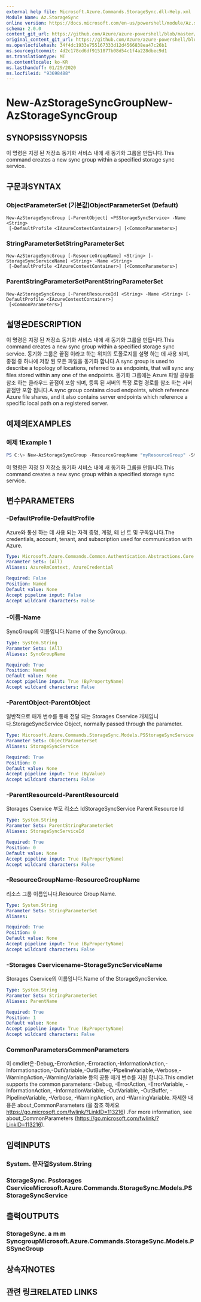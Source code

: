 ```yaml
---
external help file: Microsoft.Azure.Commands.StorageSync.dll-Help.xml
Module Name: Az.StorageSync
online version: https://docs.microsoft.com/en-us/powershell/module/Az.storagesync/new-Azstoragesyncgroup
schema: 2.0.0
content_git_url: https://github.com/Azure/azure-powershell/blob/master/src/StorageSync/StorageSync/help/New-AzStorageSyncGroup.md
original_content_git_url: https://github.com/Azure/azure-powershell/blob/master/src/StorageSync/StorageSync/help/New-AzStorageSyncGroup.md
ms.openlocfilehash: 34f4dc1933e755167333d12d4566838ea47c26b1
ms.sourcegitcommit: 4d2c178cd6df9151877b08d54c1f4a228dbec9d1
ms.translationtype: MT
ms.contentlocale: ko-KR
ms.lasthandoff: 01/29/2020
ms.locfileid: "93698488"
---
```

# <span data-ttu-id="b3154-101">New-AzStorageSyncGroup</span><span class="sxs-lookup"><span data-stu-id="b3154-101">New-AzStorageSyncGroup</span></span>

## <span data-ttu-id="b3154-102">SYNOPSIS</span><span class="sxs-lookup"><span data-stu-id="b3154-102">SYNOPSIS</span></span>
<span data-ttu-id="b3154-103">이 명령은 지정 된 저장소 동기화 서비스 내에 새 동기화 그룹을 만듭니다.</span><span class="sxs-lookup"><span data-stu-id="b3154-103">This command creates a new sync group within a specified storage sync service.</span></span>

## <span data-ttu-id="b3154-104">구문과</span><span class="sxs-lookup"><span data-stu-id="b3154-104">SYNTAX</span></span>

### <span data-ttu-id="b3154-105">ObjectParameterSet (기본값)</span><span class="sxs-lookup"><span data-stu-id="b3154-105">ObjectParameterSet (Default)</span></span>
```
New-AzStorageSyncGroup [-ParentObject] <PSStorageSyncService> -Name <String>
 [-DefaultProfile <IAzureContextContainer>] [<CommonParameters>]
```

### <span data-ttu-id="b3154-106">StringParameterSet</span><span class="sxs-lookup"><span data-stu-id="b3154-106">StringParameterSet</span></span>
```
New-AzStorageSyncGroup [-ResourceGroupName] <String> [-StorageSyncServiceName] <String> -Name <String>
 [-DefaultProfile <IAzureContextContainer>] [<CommonParameters>]
```

### <span data-ttu-id="b3154-107">ParentStringParameterSet</span><span class="sxs-lookup"><span data-stu-id="b3154-107">ParentStringParameterSet</span></span>
```
New-AzStorageSyncGroup [-ParentResourceId] <String> -Name <String> [-DefaultProfile <IAzureContextContainer>]
 [<CommonParameters>]
```

## <span data-ttu-id="b3154-108">설명은</span><span class="sxs-lookup"><span data-stu-id="b3154-108">DESCRIPTION</span></span>
<span data-ttu-id="b3154-109">이 명령은 지정 된 저장소 동기화 서비스 내에 새 동기화 그룹을 만듭니다.</span><span class="sxs-lookup"><span data-stu-id="b3154-109">This command creates a new sync group within a specified storage sync service.</span></span> <span data-ttu-id="b3154-110">동기화 그룹은 끝점 이라고 하는 위치의 토폴로지를 설명 하는 데 사용 되며, 종점 중 하나에 저장 된 모든 파일을 동기화 합니다.</span><span class="sxs-lookup"><span data-stu-id="b3154-110">A sync group is used to describe a topology of locations, referred to as endpoints, that will sync any files stored within any one of the endpoints.</span></span> <span data-ttu-id="b3154-111">동기화 그룹에는 Azure 파일 공유를 참조 하는 클라우드 끝점이 포함 되며, 등록 된 서버의 특정 로컬 경로를 참조 하는 서버 끝점만 포함 됩니다.</span><span class="sxs-lookup"><span data-stu-id="b3154-111">A sync group contains cloud endpoints, which reference Azure file shares, and it also contains server endpoints which reference a specific local path on a registered server.</span></span>

## <span data-ttu-id="b3154-112">예제의</span><span class="sxs-lookup"><span data-stu-id="b3154-112">EXAMPLES</span></span>

### <span data-ttu-id="b3154-113">예제 1</span><span class="sxs-lookup"><span data-stu-id="b3154-113">Example 1</span></span>
```powershell
PS C:\> New-AzStorageSyncGroup -ResourceGroupName "myResourceGroup" -StorageSyncServiceName "myStorageSyncServiceName" -Name "mySyncGroupName"
```

<span data-ttu-id="b3154-114">이 명령은 지정 된 저장소 동기화 서비스 내에 새 동기화 그룹을 만듭니다.</span><span class="sxs-lookup"><span data-stu-id="b3154-114">This command creates a new sync group within a specified storage sync service.</span></span>

## <span data-ttu-id="b3154-115">변수</span><span class="sxs-lookup"><span data-stu-id="b3154-115">PARAMETERS</span></span>

### <span data-ttu-id="b3154-116">-DefaultProfile</span><span class="sxs-lookup"><span data-stu-id="b3154-116">-DefaultProfile</span></span>
<span data-ttu-id="b3154-117">Azure와 통신 하는 데 사용 되는 자격 증명, 계정, 테 넌 트 및 구독입니다.</span><span class="sxs-lookup"><span data-stu-id="b3154-117">The credentials, account, tenant, and subscription used for communication with Azure.</span></span>

```yaml
Type: Microsoft.Azure.Commands.Common.Authentication.Abstractions.Core.IAzureContextContainer
Parameter Sets: (All)
Aliases: AzureRmContext, AzureCredential

Required: False
Position: Named
Default value: None
Accept pipeline input: False
Accept wildcard characters: False
```

### <span data-ttu-id="b3154-118">-이름</span><span class="sxs-lookup"><span data-stu-id="b3154-118">-Name</span></span>
<span data-ttu-id="b3154-119">SyncGroup의 이름입니다.</span><span class="sxs-lookup"><span data-stu-id="b3154-119">Name of the SyncGroup.</span></span>

```yaml
Type: System.String
Parameter Sets: (All)
Aliases: SyncGroupName

Required: True
Position: Named
Default value: None
Accept pipeline input: True (ByPropertyName)
Accept wildcard characters: False
```

### <span data-ttu-id="b3154-120">-ParentObject</span><span class="sxs-lookup"><span data-stu-id="b3154-120">-ParentObject</span></span>
<span data-ttu-id="b3154-121">일반적으로 매개 변수를 통해 전달 되는 Storages Cservice 개체입니다.</span><span class="sxs-lookup"><span data-stu-id="b3154-121">StorageSyncService Object, normally passed through the parameter.</span></span>

```yaml
Type: Microsoft.Azure.Commands.StorageSync.Models.PSStorageSyncService
Parameter Sets: ObjectParameterSet
Aliases: StorageSyncService

Required: True
Position: 0
Default value: None
Accept pipeline input: True (ByValue)
Accept wildcard characters: False
```

### <span data-ttu-id="b3154-122">-ParentResourceId</span><span class="sxs-lookup"><span data-stu-id="b3154-122">-ParentResourceId</span></span>
<span data-ttu-id="b3154-123">Storages Cservice 부모 리소스 Id</span><span class="sxs-lookup"><span data-stu-id="b3154-123">StorageSyncService Parent Resource Id</span></span>

```yaml
Type: System.String
Parameter Sets: ParentStringParameterSet
Aliases: StorageSyncServiceId

Required: True
Position: 0
Default value: None
Accept pipeline input: True (ByPropertyName)
Accept wildcard characters: False
```

### <span data-ttu-id="b3154-124">-ResourceGroupName</span><span class="sxs-lookup"><span data-stu-id="b3154-124">-ResourceGroupName</span></span>
<span data-ttu-id="b3154-125">리소스 그룹 이름입니다.</span><span class="sxs-lookup"><span data-stu-id="b3154-125">Resource Group Name.</span></span>

```yaml
Type: System.String
Parameter Sets: StringParameterSet
Aliases:

Required: True
Position: 0
Default value: None
Accept pipeline input: True (ByPropertyName)
Accept wildcard characters: False
```

### <span data-ttu-id="b3154-126">-Storages Cservicename</span><span class="sxs-lookup"><span data-stu-id="b3154-126">-StorageSyncServiceName</span></span>
<span data-ttu-id="b3154-127">Storages Cservice의 이름입니다.</span><span class="sxs-lookup"><span data-stu-id="b3154-127">Name of the StorageSyncService.</span></span>

```yaml
Type: System.String
Parameter Sets: StringParameterSet
Aliases: ParentName

Required: True
Position: 1
Default value: None
Accept pipeline input: True (ByPropertyName)
Accept wildcard characters: False
```

### <span data-ttu-id="b3154-128">CommonParameters</span><span class="sxs-lookup"><span data-stu-id="b3154-128">CommonParameters</span></span>
<span data-ttu-id="b3154-129">이 cmdlet은-Debug,-ErrorAction,-Erroraction,-InformationAction,-Informationaction,-OutVariable,-OutBuffer,-PipelineVariable,-Verbose,-WarningAction,-WarningVariable 등의 공통 매개 변수를 지원 합니다.</span><span class="sxs-lookup"><span data-stu-id="b3154-129">This cmdlet supports the common parameters: -Debug, -ErrorAction, -ErrorVariable, -InformationAction, -InformationVariable, -OutVariable, -OutBuffer, -PipelineVariable, -Verbose, -WarningAction, and -WarningVariable.</span></span> <span data-ttu-id="b3154-130">자세한 내용은 about_CommonParameters (을 참조 하세요 https://go.microsoft.com/fwlink/?LinkID=113216) .</span><span class="sxs-lookup"><span data-stu-id="b3154-130">For more information, see about_CommonParameters (https://go.microsoft.com/fwlink/?LinkID=113216).</span></span>

## <span data-ttu-id="b3154-131">입력</span><span class="sxs-lookup"><span data-stu-id="b3154-131">INPUTS</span></span>

### <span data-ttu-id="b3154-132">System. 문자열</span><span class="sxs-lookup"><span data-stu-id="b3154-132">System.String</span></span>

### <span data-ttu-id="b3154-133">StorageSync. Psstorages Cservice</span><span class="sxs-lookup"><span data-stu-id="b3154-133">Microsoft.Azure.Commands.StorageSync.Models.PSStorageSyncService</span></span>

## <span data-ttu-id="b3154-134">출력</span><span class="sxs-lookup"><span data-stu-id="b3154-134">OUTPUTS</span></span>

### <span data-ttu-id="b3154-135">StorageSync. a m m Syncgroup</span><span class="sxs-lookup"><span data-stu-id="b3154-135">Microsoft.Azure.Commands.StorageSync.Models.PSSyncGroup</span></span>

## <span data-ttu-id="b3154-136">상속자</span><span class="sxs-lookup"><span data-stu-id="b3154-136">NOTES</span></span>

## <span data-ttu-id="b3154-137">관련 링크</span><span class="sxs-lookup"><span data-stu-id="b3154-137">RELATED LINKS</span></span>
